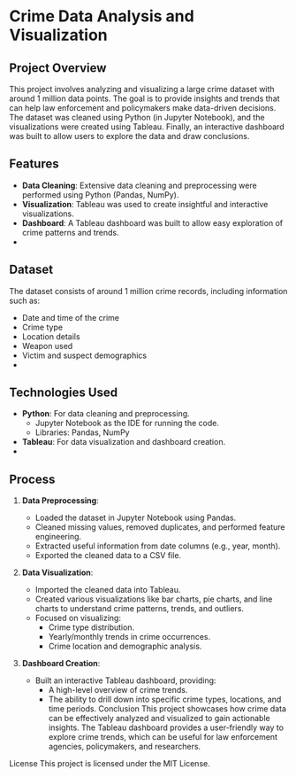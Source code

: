 # Crime Data Analysis and Visualization

## Project Overview
This project involves analyzing and visualizing a large crime dataset with around 1 million data points. The goal is to provide insights and trends that can help law enforcement and policymakers make data-driven decisions. The dataset was cleaned using Python (in Jupyter Notebook), and the visualizations were created using Tableau. Finally, an interactive dashboard was built to allow users to explore the data and draw conclusions.

## Features
- **Data Cleaning**: Extensive data cleaning and preprocessing were performed using Python (Pandas, NumPy).
- **Visualization**: Tableau was used to create insightful and interactive visualizations.
- **Dashboard**: A Tableau dashboard was built to allow easy exploration of crime patterns and trends.
- 
## Dataset
The dataset consists of around 1 million crime records, including information such as:
- Date and time of the crime
- Crime type
- Location details
- Weapon used
- Victim and suspect demographics
- 
## Technologies Used
- **Python**: For data cleaning and preprocessing.
  - Jupyter Notebook as the IDE for running the code.
  - Libraries: Pandas, NumPy
- **Tableau**: For data visualization and dashboard creation.
- 
## Process
1. **Data Preprocessing**:
   - Loaded the dataset in Jupyter Notebook using Pandas.
   - Cleaned missing values, removed duplicates, and performed feature engineering.
   - Extracted useful information from date columns (e.g., year, month).
   - Exported the cleaned data to a CSV file.

2. **Data Visualization**:
   - Imported the cleaned data into Tableau.
   - Created various visualizations like bar charts, pie charts, and line charts to understand crime patterns, trends, and outliers.
   - Focused on visualizing:
     - Crime type distribution.
     - Yearly/monthly trends in crime occurrences.
     - Crime location and demographic analysis.
   
3. **Dashboard Creation**:
   - Built an interactive Tableau dashboard, providing:
     - A high-level overview of crime trends.
     - The ability to drill down into specific crime types, locations, and time periods.
 Conclusion
This project showcases how crime data can be effectively analyzed and visualized to gain actionable insights. The Tableau dashboard provides a user-friendly way to explore crime trends, which can be useful for law enforcement agencies, policymakers, and researchers.

License
This project is licensed under the MIT License.
